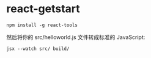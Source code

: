 # react-getstart

```
npm install -g react-tools
```

然后将你的 src/helloworld.js 文件转成标准的 JavaScript:

```
jsx --watch src/ build/
```
